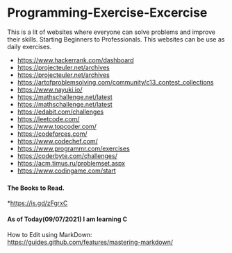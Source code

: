 # Programming-Exercise-Excercise
This is a lit of websites where everyone can solve problems and improve their skills. Starting Beginners to Professionals. This websites can be use as daily exercises.


* https://www.hackerrank.com/dashboard
* https://projecteuler.net/archives
* https://projecteuler.net/archives
* https://artofproblemsolving.com/community/c13_contest_collections 
* https://www.nayuki.io/
* https://mathschallenge.net/latest
* https://mathschallenge.net/latest
* https://edabit.com/challenges
* https://leetcode.com/
* https://www.topcoder.com/
* https://codeforces.com/
* https://www.codechef.com/
* https://www.programmr.com/exercises
* https://coderbyte.com/challenges/
* https://acm.timus.ru/problemset.aspx
* https://www.codingame.com/start


###

#### The Books to Read.
*https://is.gd/zFgrxC 






#### As of Today(09/07/2021) I am learning C

How to Edit using MarkDown:
https://guides.github.com/features/mastering-markdown/

